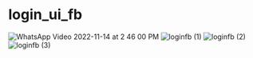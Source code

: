 # login_ui_fb

![WhatsApp Video 2022-11-14 at 2 46 00 PM](https://user-images.githubusercontent.com/111499522/201622562-6f9f573e-b35a-4978-8181-2bc584a50308.gif)
![loginfb (1)](https://user-images.githubusercontent.com/111499522/201622636-07e39157-63d9-42d5-b03b-81406297b023.jpeg)
![loginfb (2)](https://user-images.githubusercontent.com/111499522/201622641-b67de18f-1740-45b0-bdcf-e2136c964baf.jpeg)
![loginfb (3)](https://user-images.githubusercontent.com/111499522/201622644-50838022-e681-4478-b7a6-6943c0b45ae1.jpeg)
